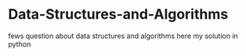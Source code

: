 # Data-Structures-and-Algorithms
fews question about data structures and algorithms here my solution in python
